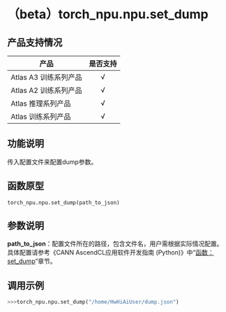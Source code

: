 # （beta）torch_npu.npu.set_dump

## 产品支持情况

| 产品                                                         | 是否支持 |
| ------------------------------------------------------------ | :------: |
|<term>Atlas A3 训练系列产品</term>            |    √     |
|<term>Atlas A2 训练系列产品</term>  | √    |
|<term>Atlas 推理系列产品</term>                                       |    √     |
|<term>Atlas 训练系列产品</term>                                       |    √     |

## 功能说明

传入配置文件来配置dump参数。

## 函数原型

```
torch_npu.npu.set_dump(path_to_json)
```


## 参数说明

 **path_to_json**：配置文件所在的路径，包含文件名，用户需根据实际情况配置。具体配置请参考《CANN AscendCL应用软件开发指南 (Python)》中“<a href="https://www.hiascend.com/document/detail/zh/canncommercial/82RC1/API/appdevgapi/aclpythondevg_01_0155.html">函数：set_dump</a>”章节。


## 调用示例

```python
>>>torch_npu.npu.set_dump("/home/HwHiAiUser/dump.json")
```

